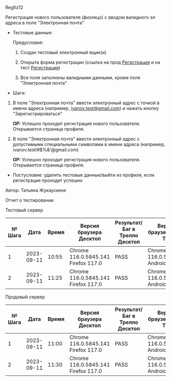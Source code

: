 Regfiz12

Регистрация нового пользователя (физлицо) с вводом валидного эл адреса в поле "Электронная почта"

* Тестовые данные:
  
  Предусловия:
  
  1. Создан тестовый электронный ящик(и)
  
  2. Открыта форма регистрации (ссылка на прод [Регистрация](https://stroyrem-nn.ru/user/register) и на тест [Регистрация](https://test2.stroyrem-nn.ru/user/register))
  
  3. Все поля заполнены валидными данными, кроме поля "Электронная почта"

* Шаги:
1. В поле "Электронная почта" ввести электронный адрес с точкой в имени адреса (например, [ivanov.test@gmail.com](mailto:ivanov.test@gmail.com)) и нажать кнопку "Зарегистрироваться"
   
   **ОР:** Успешно проходит регистрация нового пользователя. Открывается страница профиля.

2. В поле "Электронная почта" ввести электронный адрес с допустимыми специальными символами в имени адреса (например, ivanov.test!#$%&'@gmail.com)
   
   **ОР:** Успешно проходит регистрация нового пользователя. Открывается страница профиля.
* Постусловие: удалить тестовые данные/выйти из профиля, если регистрация проходит успешно

Автор: Татьяна Жукаускене

Отчет о тестировании

Тестовый сервер

| № Шага | Дата       | Время | Версия браузера Десктоп             | Результат/Баг в Трелло Десктоп | Версия браузера и ОС Тач         | Результат/Баг в Трелло Тач | Дата релиза | QA      |
| ------ | ---------- | ----- | ----------------------------------- | ------------------------------ | -------------------------------- | -------------------------- | ----------- | ------- |
| 1      | 2023-09-11 | 10:55 | Chrome 116.0.5845.141 Firefox 117.0 | PASS                           | Chrome 116.0.5845.92, Android 10 | PASS                       | 03.09.2023  | Татьяна |
| 2      | 2023-09-11 | 11:25 | Chrome 116.0.5845.141 Firefox 117.0 | PASS                           | Chrome 116.0.5845.92, Android 10 | PASS                       | 03.09.2023  | Татьяна |

Продовый сервер

| № Шага | Дата       | Время | Версия браузера Десктоп             | Результат/Баг в Трелло Десктоп | Версия браузера и ОС Тач         | Результат/Баг в Трелло Тач | Дата релиза | QA      |
| ------ | ---------- | ----- | ----------------------------------- | ------------------------------ | -------------------------------- | -------------------------- | ----------- | ------- |
| 1      | 2023-09-11 | 11:00 | Chrome 116.0.5845.141 Firefox 117.0 | PASS                           | Chrome 116.0.5845.92, Android 10 | PASS                       | 03.09.2023  | Татьяна |
| 2      | 2023-09-11 | 11:30 | Chrome 116.0.5845.141 Firefox 117.0 | PASS                           | Chrome 116.0.5845.92, Android 10 | PASS                       | 03.09.2023  | Татьяна |
